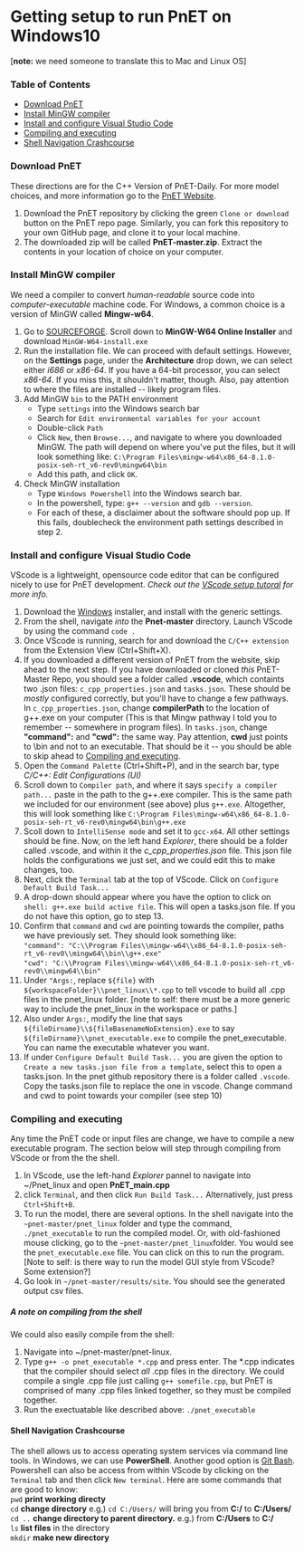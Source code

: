# Getting setup to run PnET on Windows10
[**note:** we need someone to translate this to Mac and Linux OS] <br/>
### Table of Contents
+ [Download PnET](#download-pnet)
+ [Install MinGW compiler](#install-mingw-compiler)
+ [Install and configure Visual Studio Code](#install-and-configure-visual-studio-code)
+ [Compiling and executing](#compiling-and-executing) 
+ [Shell Navigation Crashcourse](#shell-navigation-crashcourse)
### Download PnET 
These directions are for the C++ Version of PnET-Daily. For more model choices, and more information go to the [PnET Website](http://www.pnet.sr.unh.edu/). 

1. Download the PnET repository by clicking the green `Clone or download` button on the PnET repo page. Similarly, you can fork this repository to your own GitHub page, and clone it to your local machine. 
2.  The downloaded zip will be called **PnET-master.zip**. Extract the contents in your location of choice on your computer.
### Install MinGW compiler
We need a compiler to convert *human-readable* source code into *computer-executable* machine code. For Windows, a common choice is a version of MinGW called **Mingw-w64**. 
1. Go to [SOURCEFORGE](https://sourceforge.net/projects/mingw-w64/files/). Scroll down to **MinGW-W64 Online Installer** and download `MinGW-W64-install.exe`
2. Run the installation file. We can proceed with default settings. However, on the **Settings** page, under the **Architecture** drop down, we can select either *i686* or *x86-64*. If you have a 64-bit processor, you can select *x86-64*. If you miss this, it shouldn't matter, though.  Also, pay attention to where the files are installed -- likely program files.
3. Add MinGW `bin` to the PATH environment
   + Type `settings` into the Windows search bar
   + Search for `Edit environmental variables for your account`
   + Double-click `Path`
   + Click `New`, then `Browse...`, and navigate to where you downloaded MinGW. The path will depend on where you've put the files, but it will look something like: `C:\Program Files\mingw-w64\x86_64-8.1.0-posix-seh-rt_v6-rev0\mingw64\bin`
    + Add this path, and click `OK`. 
4. Check MinGW installation
   + Type `Windows Powershell` into the Windows search bar. 
   + In the powershell, type:
    `g++ --version`
     and
    `gdb --version`.
    + For each of these, a disclaimer about the software should pop up. If this fails, doublecheck the environment path settings described in step 2. 
### Install and configure Visual Studio Code
VScode is a lightweight, opensource code editor that can be configured nicely to use for PnET development.
*Check out the [VScode setup tutoral](https://code.visualstudio.com/docs/cpp/) for more info.*
1. Download the [Windows](https://code.visualstudio.com/download) installer, and install with the generic settings.
2. From the shell, navigate *into* the **Pnet-master** directory. Launch VScode by using the command `code .` 
3. Once VScode is running, search for and download the `C/C++ extension` from the Extension View (Ctrl+Shift+X). 
4. If you downloaded a different version of PnET from the website, skip ahead to the next step. If you have downloaded or cloned *this* PnET-Master Repo, you should see a folder called **.vscode**, which containts two .json files: `c_cpp_properties.json` and `tasks.json`. These should be *mostly* configured correctly, but you'll have to change a few pathways. In `c_cpp_properties.json`, change **compilerPath** to the location of g++.exe on your computer (This is that Mingw pathway I told you to remember -- somewhere in program files). In `tasks.json`, change **"command":** and **"cwd":** the same way. Pay attention, **cwd** just points to \\bin and not to an executable. That should be it -- you should be able to skip ahead to [Compiling and executing](#compiling-and-executing).
5. Open the `Command Palette` (Ctrl+Shift+P), and in the search bar, type *C/C++: Edit Configurations (UI)*
6. Scroll down to `Compiler path`, and where it says `specify a compiler path...` paste in the path to the g++.exe compiler. This is the same path we included for our environment (see above) plus `g++.exe`. Altogether, this will look something like `C:\Program Files\mingw-w64\x86_64-8.1.0-posix-seh-rt_v6-rev0\mingw64\bin\g++.exe`
7. Scoll down to `IntelliSense mode` and set it to `gcc-x64`. All other settings should be fine. Now, on the left hand *Explorer*, there should be a folder called .vscode, and within it the *c_cpp_properties.json* file. This json file holds the configurations we just set, and we could edit this to make changes, too. 
8. Next, click the `Terminal` tab at the top of VScode. Click on `Configure Default Build Task...`
9. A drop-down should appear where you have the option to click on `shell: g++.exe build active file`. This will open a tasks.json file. If you do not have this option, go to step 13.
10. Confirm that `command` and `cwd` are pointing towards the compiler, paths we have previously set. They should look something like: <br/>
`"command": "C:\\Program Files\\mingw-w64\\x86_64-8.1.0-posix-seh-rt_v6-rev0\\mingw64\\bin\\g++.exe"` <br/>
`"cwd": "C:\\Program Files\\mingw-w64\\x86_64-8.1.0-posix-seh-rt_v6-rev0\\mingw64\\bin"`
11. Under `"Args:`, replace `${file}` with `${workspaceFolder}\\pnet_linux\\*.cpp` to tell vscode to build all .cpp files in the pnet_linux folder. [note to self: there must be a more generic way to include the pnet_linux in the workspace or paths.]
12. Also under `Args:`, modify the line that says `${fileDirname}\\${fileBasenameNoExtension}.exe` to say `${fileDirname}\\pnet_executable.exe` to compile the pnet_executable. You can name the executable whatever you want.
13. If under `Configure Default Build Task...` you are given the option to `Create a new tasks.json file from a template`, select this to open a tasks.json. In the pnet github repository there is a folder called `.vscode`. Copy the tasks.json file to replace the one in vscode. Change command and cwd to point towards your compiler (see step 10)

### Compiling and executing
Any time the PnET code or input files are change, we have to compile a new executable program. The section below will step through compiling from VScode or from the the shell.
1. In VScode, use the left-hand *Explorer* pannel to navigate into  ~/Pnet_linux and open **PnET_main.cpp**
2. click `Terminal`, and then click `Run Build Task...` Alternatively, just press `Ctrl+Shift+B`.
3. To run the model, there are several options. In the shell navigate into the `~pnet-master/pnet_linux` folder and type the command, `./pnet_executable` to run the compiled model. Or, with old-fashioned mouse clicking, go to the `~pnet-master/pnet_linux`folder. You would see the `pnet_executable.exe` file. You can click on this to run the program. [Note to self: is there way to run the model GUI style from VScode? Some extension?]
4. Go look in `~/pnet-master/results/site`. You should see the generated output csv files.

##### A note on compiling from the shell
We could also easily compile from the shell:
1. Navigate into ~/pnet-master/pnet-linux.
2. Type `g++ -o pnet_executable *.cpp` and press enter. The \*.cpp indicates that the compiler should select *all* .cpp files in the directory. We could compile a single .cpp file just calling `g++ somefile.cpp`, but PnET is comprised of many .cpp files linked together, so they must be compiled together.
3. Run the exectuatable like described above: `./pnet_executable`



#### Shell Navigation Crashcourse
The shell allows us to access operating system services via command line tools. In Windows, we can use **PowerShell**. Another good option is [Git Bash](https://git-scm.com/downloads). Powershell can also be access from within VScode by clicking on the `Terminal` tab and then click `New terminal`. Here are some commands that are good to know: <br/>
`pwd` **print working directy** <br/>
`cd` **change directory** e.g.) `cd C:/Users/` will bring you from **C:/** to **C:/Users/** <br/>
`cd ..` **change directory to parent directory.** e.g.) from **C:/Users** to **C:/** <br/>
`ls` **list files** in the directory <br/>
`mkdir` **make new directory**
